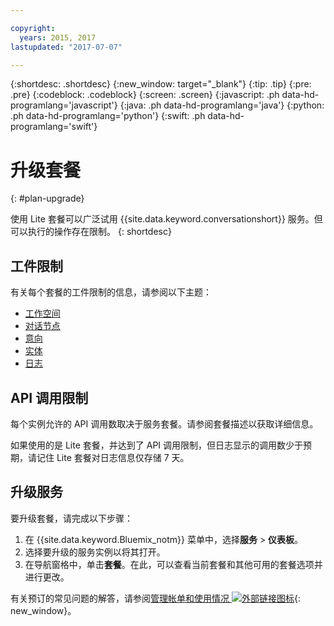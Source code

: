 ```yaml
---

copyright:
  years: 2015, 2017
lastupdated: "2017-07-07"

---
```


{:shortdesc: .shortdesc}
{:new_window: target="_blank"}
{:tip: .tip}
{:pre: .pre}
{:codeblock: .codeblock}
{:screen: .screen}
{:javascript: .ph data-hd-programlang='javascript'}
{:java: .ph data-hd-programlang='java'}
{:python: .ph data-hd-programlang='python'}
{:swift: .ph data-hd-programlang='swift'}

# 升级套餐
{: #plan-upgrade}

使用 Lite 套餐可以广泛试用 {{site.data.keyword.conversationshort}} 服务。但可以执行的操作存在限制。
{: shortdesc}

## 工件限制
有关每个套餐的工件限制的信息，请参阅以下主题：

- [工作空间](configure-workspace.html#workspace-limits)
- [对话节点](dialog-build.html#dialog-node-limits)
- [意向](intents.html#intent-limits)
- [实体](entities.html#entity-limits)
- [日志](logs_convo.html#log-limits)

## API 调用限制
每个实例允许的 API 调用数取决于服务套餐。请参阅套餐描述以获取详细信息。

如果使用的是 Lite 套餐，并达到了 API 调用限制，但日志显示的调用数少于预期，请记住 Lite 套餐对日志信息仅存储 7 天。

## 升级服务

要升级套餐，请完成以下步骤：

1.  在 {{site.data.keyword.Bluemix_notm}} 菜单中，选择**服务** > **仪表板**。
1.  选择要升级的服务实例以将其打开。
1.  在导航窗格中，单击**套餐**。在此，可以查看当前套餐和其他可用的套餐选项并进行更改。

有关预订的常见问题的解答，请参阅[管理帐单和使用情况 ![外部链接图标](../../icons/launch-glyph.svg "外部链接图标")](/docs/pricing/index.html){: new_window}。
